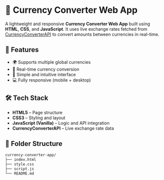 # 💱 Currency Converter Web App

A lightweight and responsive **Currency Converter Web App** built using **HTML**, **CSS**, and **JavaScript**. It uses live exchange rates fetched from [CurrencyConverterAPI](https://app.currencyapi.com/login) to convert amounts between currencies in real-time.

## 🚀 Features

- 🌍 Supports multiple global currencies
- 🔄 Real-time currency conversion
- 🧠 Simple and intuitive interface
- 💻 Fully responsive (mobile + desktop)

## 🛠️ Tech Stack

- **HTML5** – Page structure
- **CSS3** – Styling and layout
- **JavaScript (Vanilla)** – Logic and API integration
- **CurrencyConverterAPI** – Live exchange rate data

## 📂 Folder Structure

```bash
currency-converter-app/
├── index.html
├── style.css
├── script.js
└── README.md
